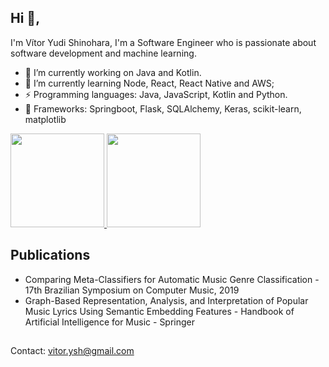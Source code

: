## Hi 👋, 

I'm Vítor Yudi Shinohara, I'm a Software Engineer who is passionate about software development and machine learning. 

- 🔭 I’m currently working on Java and Kotlin.
- 🌱 I’m currently learning Node, React, React Native and AWS;
-  ⚡ Programming languages: Java, JavaScript, Kotlin and Python.
-  :rocket: Frameworks: Springboot, Flask, SQLAlchemy, Keras, scikit-learn, matplotlib

<p align="justify">
  <a href="https://github.com/vitorshinohara/github-readme-stats">
    <img
      height="150"
      src="https://github-readme-stats.vercel.app/api?username=vitorshinohara&count_private=true&show_icons=true&custom_title=Github%20Status&show=issues&theme=radical"
    />
  </a>
   <a href="https://github.com/vitorshinohara/github-readme-stats">
    <img
      height="150"
      src="https://github-readme-stats.vercel.app/api/top-langs/?username=vitorshinohara&layout=compact&theme=radical" />
  </a>  
</p>

## Publications

- Comparing Meta-Classifiers for Automatic Music Genre Classification - 17th Brazilian Symposium on Computer Music, 2019
- Graph-Based Representation, Analysis, and Interpretation of Popular Music Lyrics Using Semantic Embedding Features  - Handbook of Artificial Intelligence for Music - Springer

## 

Contact: vitor.ysh@gmail.com
